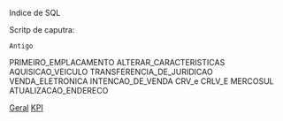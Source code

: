 Indice de SQL

Scritp de caputra:

`Antigo`

PRIMEIRO_EMPLACAMENTO
ALTERAR_CARACTERISTICAS
AQUISICAO_VEICULO
TRANSFERENCIA_DE_JURIDICAO
VENDA_ELETRONICA
INTENCAO_DE_VENDA
CRV_e
CRLV_E
MERCOSUL
ATUALIZACAO_ENDERECO

[Geral](https://github.com/Fe11ipe/Script/blob/main/oracle/sql/geral.sql)
[KPI](https://github.com/Fe11ipe/Script/blob/main/oracle/KPI/geral.sql)




